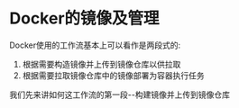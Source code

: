 # Docker的镜像及管理

Docker使用的工作流基本上可以看作是两段式的:

1. 根据需要构造镜像并上传到镜像仓库以供拉取
2. 根据需要拉取镜像仓库中的镜像部署为容器执行任务

我们先来讲如何这工作流的第一段--构建镜像并上传到镜像仓库